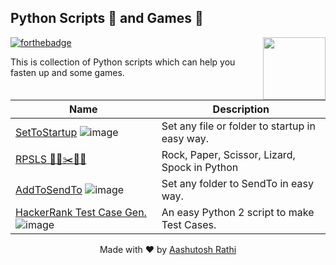## Python Scripts 📜 and Games 🎲
[<img src="https://image.flaticon.com/icons/svg/180/180867.svg" align="right" width="100">](https://aashutoshrathi.github.io/Python-Scripts-and-Games/)
[![forthebadge](http://forthebadge.com/images/badges/made-with-python.svg)](http://forthebadge.com)

This is collection of Python scripts which can help you fasten up and some games.

Name | Description
-------------------- | -------------
[SetToStartup](SetToStartup) ![image](https://image.ibb.co/hZ8iZk/windows_1.png) | Set any file or folder to startup in easy way. |
[RPSLS  🗿📝✂️🦎🖖](RPSLS) | Rock, Paper, Scissor, Lizard, Spock in Python |
[AddToSendTo](AddToSendTo) ![image](https://image.ibb.co/hZ8iZk/windows_1.png) | Set any folder to SendTo in easy way. |
[HackerRank Test Case Gen.](https://github.com/aashutoshrathi/HackerRank-Test-Case-Generator) ![image](http://imageresize.org/Output/448a74c1-da54-4b8a-a39e-54b7e7b68220.jpg) | An easy Python 2 script to make Test Cases. |



<p align="center"> Made with ❤ by <a href="https://github.com/aashutoshrathi">Aashutosh Rathi</a></p>
